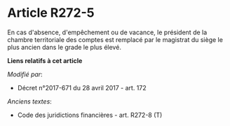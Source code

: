# Article R272-5

En cas d'absence, d'empêchement ou de vacance, le président de la chambre territoriale des comptes est remplacé par le
magistrat du siège le plus ancien dans le grade le plus élevé.

**Liens relatifs à cet article**

_Modifié par_:

  - Décret n°2017-671 du 28 avril 2017 - art. 172

_Anciens textes_:

  - Code des juridictions financières - art. R272-8 (T)
